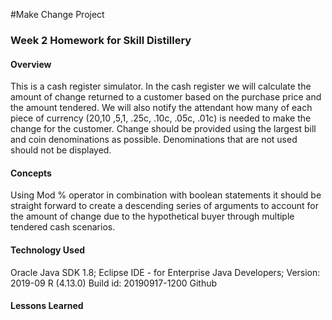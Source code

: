 #Make Change Project

### Week 2 Homework for Skill Distillery

#### Overview

This is a cash register simulator. In the cash register we will calculate the amount of change returned to a customer based on the purchase price and the amount tendered. We will also notify the attendant how many of each piece of currency ($20 ,$10 ,$5 ,$1, .25c, .10c, .05c, .01c) is needed to make the change for the customer. Change should be provided using the largest bill and coin denominations as possible. Denominations that are not used should not be displayed.

#### Concepts

Using Mod % operator in combination with boolean statements it should be straight forward to create a descending series of arguments to account for the amount of change due to the hypothetical buyer through multiple tendered cash scenarios.

#### Technology Used

Oracle Java SDK 1.8; 
Eclipse IDE - for Enterprise Java Developers; Version: 2019-09 R (4.13.0) Build id: 20190917-1200 Github

#### Lessons Learned
